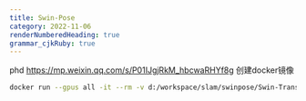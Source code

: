 ```yaml
---
title: Swin-Pose
category: 2022-11-06
renderNumberedHeading: true
grammar_cjkRuby: true
---
```

phd
https://mp.weixin.qq.com/s/P01IJgjRkM_hbcwaRHYf8g
创建docker镜像

``` bash
docker run --gpus all -it --rm -v d:/workspace/slam/swinpose/Swin-Transformer:/data nvcr.io/nvidia/pytorch:21.05-py3
```